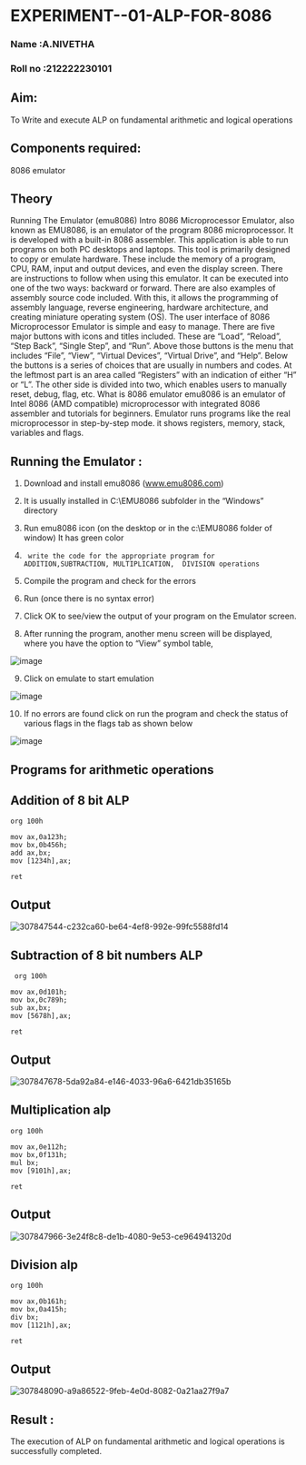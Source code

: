 # EXPERIMENT--01-ALP-FOR-8086
### Name :A.NIVETHA

### Roll no :212222230101


## Aim:
To Write and execute ALP on fundamental arithmetic and logical operations

## Components required: 

8086  emulator 

## Theory 
Running The Emulator (emu8086) Intro 8086 Microprocessor Emulator, also known as EMU8086, is an emulator of the program 8086 microprocessor. It is developed with a built-in 8086 assembler. This application is able to run programs on both PC desktops and laptops. This tool is primarily designed to copy or emulate hardware. These include the memory of a program, CPU, RAM, input and output devices, and even the display screen. There are instructions to follow when using this emulator. It can be executed into one of the two ways: backward or forward. There are also examples of assembly source code included. With this, it allows the programming of assembly language, reverse engineering, hardware architecture, and creating miniature operating system (OS). The user interface of 8086 Microprocessor Emulator is simple and easy to manage. There are five major buttons with icons and titles included. These are “Load”, “Reload”, “Step Back”, “Single Step”, and “Run”. Above those buttons is the menu that includes “File”, “View”, “Virtual Devices”, “Virtual Drive”, and “Help”. Below the buttons is a series of choices that are usually in numbers and codes. At the leftmost part is an area called “Registers” with an indication of either “H” or “L”. The other side is divided into two, which enables users to manually reset, debug, flag, etc. What is 8086 emulator emu8086 is an emulator of Intel 8086 (AMD compatible) microprocessor with integrated 8086 assembler and tutorials for beginners. Emulator runs programs like the real microprocessor in step-by-step mode. it shows registers, memory, stack, variables and flags.


 ## Running the Emulator :
 
1.	Download and install emu8086 (www.emu8086.com)
  
2.	It is usually installed in C:\EMU8086 subfolder in the “Windows” directory
	
3.	  Run  emu8086 icon (on the desktop or in the c:\EMU8086 folder of window) It has green color 
 
 
4.		write the code for the appropriate program for ADDITION,SUBTRACTION, MULTIPLICATION,  DIVISION operations 

6.	 Compile the program and check for the errors 
7.	Run (once there is no syntax error) 

8.	Click OK to see/view the output of your program on the Emulator screen. 


9.	After running the program, another menu screen will be displayed, where you have the option to “View” symbol table,
	 


![image](https://user-images.githubusercontent.com/36288975/189273263-d65baae9-4b8f-4723-afb3-c0ffa4052b04.png)











9.	Click on emulate to start emulation 








![image](https://user-images.githubusercontent.com/36288975/189273273-9bb36ec1-e2e8-4892-8d35-37707332bfdc.png)








10.	If no errors are found click on run the program and check the status of various flags in the flags tab as shown below 






![image](https://user-images.githubusercontent.com/36288975/189273277-113a2a33-4a40-4ff8-95a5-ecd3a1f504fe.png)







## Programs for arithmetic  operations

## Addition  of 8 bit ALP 
```
org 100h

mov ax,0a123h;
mov bx,0b456h;
add ax,bx;
mov [1234h],ax;

ret
```
## Output  
 ![307847544-c232ca60-be64-4ef8-992e-99fc5588fd14](https://github.com/nivetharajaa/EXPERIMENT--01-ALP-FOR-8086/assets/120543388/dd54dc21-3dc4-456f-8300-8830328e50c3)

## Subtraction   of 8 bit numbers  ALP 
```
 org 100h

mov ax,0d101h;
mov bx,0c789h;
sub ax,bx;
mov [5678h],ax;

ret
```
## Output  
![307847678-5da92a84-e146-4033-96a6-6421db35165b](https://github.com/nivetharajaa/EXPERIMENT--01-ALP-FOR-8086/assets/120543388/8f89893c-4708-4ee8-a04b-a3cc45c61612)

## Multiplication alp 
```
org 100h

mov ax,0e112h;
mov bx,0f131h;
mul bx;
mov [9101h],ax;

ret
```
 ## Output  
![307847966-3e24f8c8-de1b-4080-9e53-ce964941320d](https://github.com/nivetharajaa/EXPERIMENT--01-ALP-FOR-8086/assets/120543388/6838ed32-c1a0-4454-9e96-32a993514217)

## Division alp 
```
org 100h

mov ax,0b161h;
mov bx,0a415h;
div bx;
mov [1121h],ax;

ret
```
## Output  
![307848090-a9a86522-9feb-4e0d-8082-0a21aa27f9a7](https://github.com/nivetharajaa/EXPERIMENT--01-ALP-FOR-8086/assets/120543388/5143308c-fc0f-46cd-b5a3-dcc0d7e4095c)

## Result :
 The execution of ALP on fundamental arithmetic and logical operations is successfully completed.








